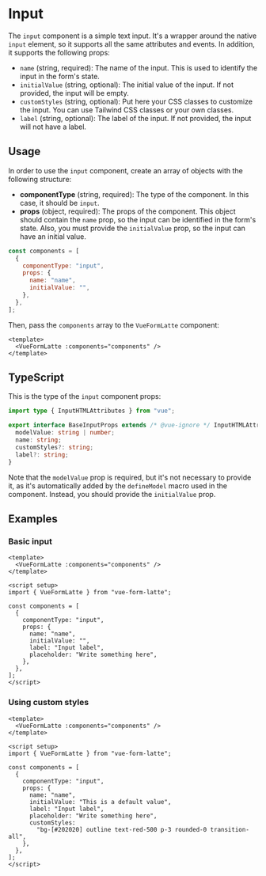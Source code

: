 # Input

The `input` component is a simple text input. It's a wrapper around the native `input` element, so it supports all the same attributes and events. In addition, it supports the following props:

- `name` (string, required): The name of the input. This is used to identify the input in the form's state.
- `initialValue` (string, optional): The initial value of the input. If not provided, the input will be empty.
- `customStyles` (string, optional): Put here your CSS classes to customize the input. You can use Tailwind CSS classes or your own classes.
- `label` (string, optional): The label of the input. If not provided, the input will not have a label.

## Usage

In order to use the `input` component, create an array of objects with the following structure:

- **componentType** (string, required): The type of the component. In this case, it should be `input`.
- **props** (object, required): The props of the component. This object should contain the `name` prop, so the input can be identified in the form's state. Also, you must provide the `initialValue` prop, so the input can have an initial value.

```javascript
const components = [
  {
    componentType: "input",
    props: {
      name: "name",
      initialValue: "",
    },
  },
];
```

Then, pass the `components` array to the `VueFormLatte` component:

```vue
<template>
  <VueFormLatte :components="components" />
</template>
```

## TypeScript

This is the type of the `input` component props:

```typescript
import type { InputHTMLAttributes } from "vue";

export interface BaseInputProps extends /* @vue-ignore */ InputHTMLAttributes {
  modelValue: string | number;
  name: string;
  customStyles?: string;
  label?: string;
}
```

Note that the `modelValue` prop is required, but it's not necessary to provide it, as it's automatically added by the `defineModel` macro used in the component. Instead, you should provide the `initialValue` prop.

## Examples

### Basic input

<section class="p-5">
    <VueFormLatte :components="basicInput" />
</section>

```vue
<template>
  <VueFormLatte :components="components" />
</template>

<script setup>
import { VueFormLatte } from "vue-form-latte";

const components = [
  {
    componentType: "input",
    props: {
      name: "name",
      initialValue: "",
      label: "Input label",
      placeholder: "Write something here",
    },
  },
];
</script>
```

### Using custom styles

<section class="p-5">
    <VueFormLatte :components="components" />
</section>

<script setup>
import { VueFormLatte } from 'vue-form-latte'

const basicInput = [
  {
    componentType: "input",
    props: {
      name: "name",
      initialValue: "",
      label: "Input label",
      placeholder: "Write something here",
    },
  },
];

const components = [
    {
        componentType: "input",
        props: {
            name: "name",
            initialValue: "",
            label: "Input label",
            placeholder: "Write something here",
            customStyles: "bg-[#202020] outline text-red-500 p-3 rounded-0 transition-all"
        }
    },
]
</script>

```vue
<template>
  <VueFormLatte :components="components" />
</template>

<script setup>
import { VueFormLatte } from "vue-form-latte";

const components = [
  {
    componentType: "input",
    props: {
      name: "name",
      initialValue: "This is a default value",
      label: "Input label",
      placeholder: "Write something here",
      customStyles:
        "bg-[#202020] outline text-red-500 p-3 rounded-0 transition-all",
    },
  },
];
</script>
```
